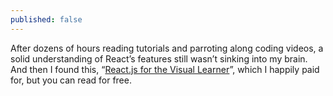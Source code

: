```yaml
---
published: false
---
```

After dozens of hours reading tutorials and parroting along coding videos, a solid understanding of React’s features still wasn’t sinking into my brain. And then I found this, “[React.js for the Visual Learner](https://leanpub.com/reactjsforthevisuallearner/read)”, which I happily paid for, but you can read for free.

